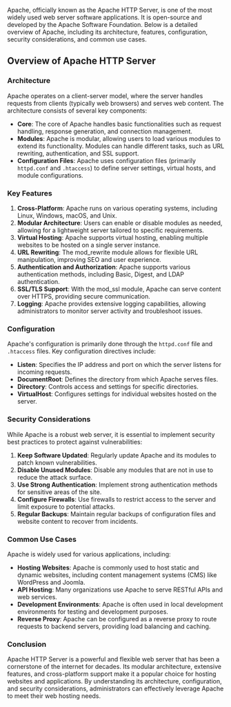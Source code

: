 Apache, officially known as the Apache HTTP Server, is one of the most widely used web server software applications. It is open-source and developed by the Apache Software Foundation. Below is a detailed overview of Apache, including its architecture, features, configuration, security considerations, and common use cases.

## Overview of Apache HTTP Server

### Architecture

Apache operates on a client-server model, where the server handles requests from clients (typically web browsers) and serves web content. The architecture consists of several key components:

- **Core**: The core of Apache handles basic functionalities such as request handling, response generation, and connection management.
- **Modules**: Apache is modular, allowing users to load various modules to extend its functionality. Modules can handle different tasks, such as URL rewriting, authentication, and SSL support.
- **Configuration Files**: Apache uses configuration files (primarily `httpd.conf` and `.htaccess`) to define server settings, virtual hosts, and module configurations.

### Key Features

1. **Cross-Platform**: Apache runs on various operating systems, including Linux, Windows, macOS, and Unix.
2. **Modular Architecture**: Users can enable or disable modules as needed, allowing for a lightweight server tailored to specific requirements.
3. **Virtual Hosting**: Apache supports virtual hosting, enabling multiple websites to be hosted on a single server instance.
4. **URL Rewriting**: The mod_rewrite module allows for flexible URL manipulation, improving SEO and user experience.
5. **Authentication and Authorization**: Apache supports various authentication methods, including Basic, Digest, and LDAP authentication.
6. **SSL/TLS Support**: With the mod_ssl module, Apache can serve content over HTTPS, providing secure communication.
7. **Logging**: Apache provides extensive logging capabilities, allowing administrators to monitor server activity and troubleshoot issues.

### Configuration

Apache's configuration is primarily done through the `httpd.conf` file and `.htaccess` files. Key configuration directives include:

- **Listen**: Specifies the IP address and port on which the server listens for incoming requests.
- **DocumentRoot**: Defines the directory from which Apache serves files.
- **Directory**: Controls access and settings for specific directories.
- **VirtualHost**: Configures settings for individual websites hosted on the server.

### Security Considerations

While Apache is a robust web server, it is essential to implement security best practices to protect against vulnerabilities:

1. **Keep Software Updated**: Regularly update Apache and its modules to patch known vulnerabilities.
2. **Disable Unused Modules**: Disable any modules that are not in use to reduce the attack surface.
3. **Use Strong Authentication**: Implement strong authentication methods for sensitive areas of the site.
4. **Configure Firewalls**: Use firewalls to restrict access to the server and limit exposure to potential attacks.
5. **Regular Backups**: Maintain regular backups of configuration files and website content to recover from incidents.

### Common Use Cases

Apache is widely used for various applications, including:

- **Hosting Websites**: Apache is commonly used to host static and dynamic websites, including content management systems (CMS) like WordPress and Joomla.
- **API Hosting**: Many organizations use Apache to serve RESTful APIs and web services.
- **Development Environments**: Apache is often used in local development environments for testing and development purposes.
- **Reverse Proxy**: Apache can be configured as a reverse proxy to route requests to backend servers, providing load balancing and caching.

### Conclusion

Apache HTTP Server is a powerful and flexible web server that has been a cornerstone of the internet for decades. Its modular architecture, extensive features, and cross-platform support make it a popular choice for hosting websites and applications. By understanding its architecture, configuration, and security considerations, administrators can effectively leverage Apache to meet their web hosting needs.